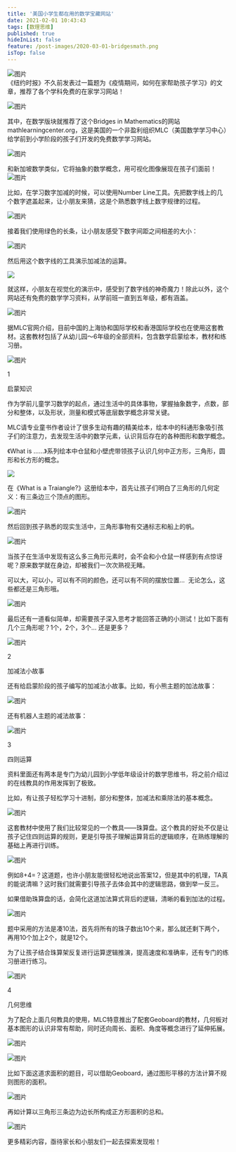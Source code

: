 ```yaml
---
title: '美国小学生都在用的数学宝藏网站'
date: 2021-02-01 10:43:43
tags: [数理思维]
published: true
hideInList: false
feature: /post-images/2020-03-01-bridgesmath.png
isTop: false
---
```

<p>
	<img src="/images/33280-13661dc4e0b610e5.png" alt="图片" /><br />
《纽约时报》不久前发表过一篇题为《疫情期间，如何在家帮助孩子学习》的文章，推荐了各个学科免费的在家学习网站！
</p>
<p>
	<img src="/images/33280-3789980801b3a5e0.png" alt="图片" /> 
</p>
<p>
	其中，在数学版块就推荐了这个Bridges in Mathematics的网站mathlearningcenter.org，这是美国的一个非盈利组织MLC（美国数学学习中心）给学前到小学阶段的孩子们开发的免费数学学习网站。
</p>
<p>
	<img src="/images/33280-9da705d708c276c5.png" alt="图片" /> 
</p>
和新加坡数学类似，它将抽象的数学概念，用可视化图像展现在孩子们面前！<img src="/images/33280-520f664c41edce6d.png" alt="图片" /> 
<p>
	比如，在学习数字加减的时候，可以使用Number Line工具。先把数字线上的几个数字遮盖起来，让小朋友来猜，这是个熟悉数字线上数字规律的过程。
</p>
<p>
	<img src="/images/33280-67e8f1c11e560f3f.png" alt="图片" /> 
</p>
接着我们使用绿色的长条，让小朋友感受下数字间距之间相差的大小：
<p>
	<img src="/images/33280-b1dd974988ea968c.png" alt="图片" /> 
</p>
<p>
	然后用这个数字线的工具演示加减法的运算。
</p>
<p>
	<img src="/images/33280-3ecb34e73af0508a.png" /> 
</p>
<p>
	就这样，小朋友在视觉化的演示中，感受到了数字线的神奇魔力！除此以外，这个网站还有免费的数学学习资料，从学前班一直到五年级，都有涵盖。
</p>
<p>
	<img src="/images/33280-04e93776af6b30a3.png" alt="图片" /> 
</p>
<p>
	据MLC官网介绍，目前中国的上海协和国际学校和香港国际学校也在使用这套教材。这套教材包括了从幼儿园～6年级的全部资料，包含数学启蒙绘本，教材和练习册。
</p>
<p>
	<img src="/images/33280-4cbb9cd9aa4a45c6.png" alt="图片" /> 
</p>
1
<p>
	启蒙知识
</p>
<p>
	作为学前儿童学习数学的起点，通过生活中的具体事物，掌握抽象数字，点数，部分和整体，以及形状，测量和模式等底层数学概念非常关键。
</p>
<p>
	MLC请专业童书作者设计了很多生动有趣的精美绘本，绘本中的科通形象吸引孩子们的注意力，去发现生活中的数学元素，认识背后存在的各种图形和数学概念。
</p>
<p>
	《What is ……》系列绘本中仓鼠和小壁虎带领孩子认识几何中正方形，三角形，圆形和长方形的概念。
</p>
<p>
	<img src="/images/33280-30e0eef357108cbd.png" /> 
</p>
<p>
	在《What is a Traiangle?》这册绘本中，首先让孩子们明白了三角形的几何定义：有三条边三个顶点的图形。
</p>
<p>
	<img src="/images/33280-177eaf0514fd3206.png" alt="图片" /> 
</p>
<p>
	然后回到孩子熟悉的现实生活中，三角形事物有交通标志和船上的帆。
</p>
<p>
	<img src="/images/33280-db65cca72dded045.png" alt="图片" /> 
</p>
<p>
	当孩子在生活中发现有这么多三角形元素时，会不会和小仓鼠一样感到有点惊讶呢？原来数学就在身边，却被我们一次次熟视无睹。
</p>
<p>
	可以大，可以小，可以有不同的颜色，还可以有不同的摆放位置... &nbsp;无论怎么，这些都还是三角形哦。
</p>
<p>
	<img src="/images/33280-f55bca754735ec2b.png" alt="图片" /> 
</p>
<p>
	最后还有一道看似简单，却需要孩子深入思考才能回答正确的小测试！比如下面有几个三角形呢？1个，2个，3个... 还是更多？
</p>
<p>
	<img src="/images/33280-c0564d3ea7c617dd.png" alt="图片" /> 
</p>
2
<p>
	加减法小故事
</p>
<p>
	还有给启蒙阶段的孩子编写的加减法小故事。比如，有小熊主题的加法故事：
</p>
<p>
	<img src="/images/33280-4445454f35a7d0bb.png" alt="图片" /> 
</p>
<p>
	还有机器人主题的减法故事：
</p>
<p>
	<img src="/images/33280-a742ce48d38004e8.png" alt="图片" /> 
</p>
3
<p>
	四则运算
</p>
<p>
	资料里面还有两本是专门为幼儿园到小学低年级设计的数学思维书，将之前介绍过的在线教具的作用发挥到了极致。
</p>
<p>
	比如，有让孩子轻松学习十进制，部分和整体，加减法和乘除法的基本概念。
</p>
<p>
	<img src="/images/33280-fddc1f42d0048cdc.png" alt="图片" /> 
</p>
<p>
	这套教材中使用了我们比较常见的一个教具——珠算盘。这个教具的好处不仅是让孩子记住四则运算的规则，更是引导孩子理解运算背后的逻辑顺序，在熟练理解的基础上再进行训练。
</p>
<p>
	<img src="/images/33280-0da41967f065da46.png" alt="图片" /> 
</p>
<p>
	例如8+4=？这道题，也许小朋友能很轻松地说出答案12，但是其中的机理，TA真的能说清嘛？这时我们就需要引导孩子去体会其中的逻辑思路，做到举一反三。
</p>
<p>
	如果借助珠算盘的话，会简化这道加法算式背后的逻辑，清晰的看到加法的过程。
</p>
<p>
	<img src="/images/33280-b7376b84beec64c4.png" alt="图片" /> 
</p>
<p>
	题中采用的方法是凑10法，首先将所有的珠子数出10个来，那么就还剩下两个，再用10个加上2个，就是12个。
</p>
<p>
	为了让孩子结合珠算架反复进行运算逻辑推演，提高速度和准确率，还有专门的练习册进行练习。
</p>
<p>
	<img src="/images/33280-ec85e618abc82835.png" alt="图片" /> 
</p>
4
<p>
	几何思维
</p>
<p>
	为了配合上面几何教具的使用，MLC特意推出了配套Geoboard的教材，几何板对基本图形的认识非常有帮助，同时还向周长、面积、角度等概念进行了延伸拓展。
</p>
<p>
	<img src="/images/33280-9a2c32dccaa7f2b3.png" alt="图片" /> 
</p>
<p>
	<img src="/images/33280-82ad3968503f56ee.png" alt="图片" /> 
</p>
<p>
	比如下面这道求面积的题目，可以借助Geoboard，通过图形平移的方法计算不规则图形的面积。
</p>
<p>
	<img src="/images/33280-97851bfde48e78d5.png" alt="图片" /> 
</p>
<p>
	再如计算以三角形三条边为边长所构成正方形面积的总和。
</p>
<p>
	<img src="/images/33280-e7075c3dc956ca27.png" alt="图片" /> 
</p>
<p>
	更多精彩内容，亟待家长和小朋友们一起去探索发现啦！
</p>
